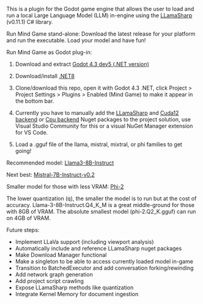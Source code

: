 This is a plugin for the Godot game engine that allows the user to load and run a local Large Language Model (LLM) in-engine using the [LLamaSharp](https://github.com/SciSharp/LLamaSharp) (v0.11.1) C# library.

Run Mind Game stand-alone:
Download the latest release for your platform and run the executable. Load your model and have fun!

Run Mind Game as Godot plug-in:

1) Download and extract [Godot 4.3 dev5 (.NET version)](https://godotengine.org/article/dev-snapshot-godot-4-3-dev-5/)

2) Download/install [.NET8](https://dotnet.microsoft.com/en-us/download)

3) Clone/download this repo, open it with Godot 4.3 .NET, click Project > Project Settings > Plugins > Enabled (Mind Game) to make it appear in the bottom bar.

4) Currently you have to manually add the [LLamaSharp](https://www.nuget.org/packages/LLamaSharp) and [Cuda12 backend](https://www.nuget.org/packages/LLamaSharp.Backend.Cuda12) or [Cpu backend](https://www.nuget.org/packages/LLamaSharp.Backend.Cpu) Nuget packages to the project solution, use Visual Studio Community for this or a visual NuGet Manager extension for VS Code.

5) Load a .gguf file of the llama, mistral, mixtral, or phi families to get going!

Recommended model: [Llama3-8B-Instruct](https://huggingface.co/bartowski/Meta-Llama-3-8B-Instruct-GGUF/tree/main)

Next best: [Mistral-7B-Instruct-v0.2](https://huggingface.co/TheBloke/Mistral-7B-Instruct-v0.2-GGUF/tree/main)

Smaller model for those with less VRAM: [Phi-2](https://huggingface.co/TheBloke/phi-2-GGUF/tree/main)

The lower quantization (q), the smaller the model is to run but at the cost of accuracy. Llama-3-8B-Instruct.Q4_K_M is a great middle-ground for those with 8GB of VRAM. The absolute smallest model (phi-2.Q2_K.gguf) can run on 4GB of VRAM.

Future steps:
- Implement LLaVa support (including viewport analysis)
- Automatically include and reference LLamaSharp nuget packages
- Make Download Manager functional
- Make a singleton to be able to access currently loaded model in-game
- Transition to BatchedExecutor and add conversation forking/rewinding
- Add network graph generation
- Add project script crawling
- Expose LLamaSharp methods like quantization
- Integrate Kernel Memory for document ingestion
